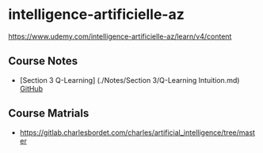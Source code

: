# intelligence-artificielle-az
https://www.udemy.com/intelligence-artificielle-az/learn/v4/content

## Course Notes
- [Section 3 Q-Learning] (./Notes/Section 3/Q-Learning Intuition.md)
[GitHub](http://github.com)

## Course Matrials
- https://gitlab.charlesbordet.com/charles/artificial_intelligence/tree/master
